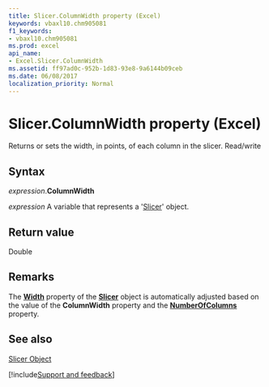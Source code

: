 ```yaml
---
title: Slicer.ColumnWidth property (Excel)
keywords: vbaxl10.chm905081
f1_keywords:
- vbaxl10.chm905081
ms.prod: excel
api_name:
- Excel.Slicer.ColumnWidth
ms.assetid: ff97ad0c-952b-1d83-93e8-9a6144b09ceb
ms.date: 06/08/2017
localization_priority: Normal
---
```



# Slicer.ColumnWidth property (Excel)

Returns or sets the width, in points, of each column in the slicer. Read/write


## Syntax

_expression_.**ColumnWidth**

_expression_ A variable that represents a '[Slicer](Excel.Slicer.md)' object.


## Return value

Double


## Remarks

The  **[Width](Excel.Slicer.Width.md)** property of the **[Slicer](Excel.Slicer.md)** object is automatically adjusted based on the value of the **ColumnWidth** property and the **[NumberOfColumns](Excel.Slicer.NumberOfColumns.md)** property.


## See also


[Slicer Object](Excel.Slicer.md)

[!include[Support and feedback](~/includes/feedback-boilerplate.md)]